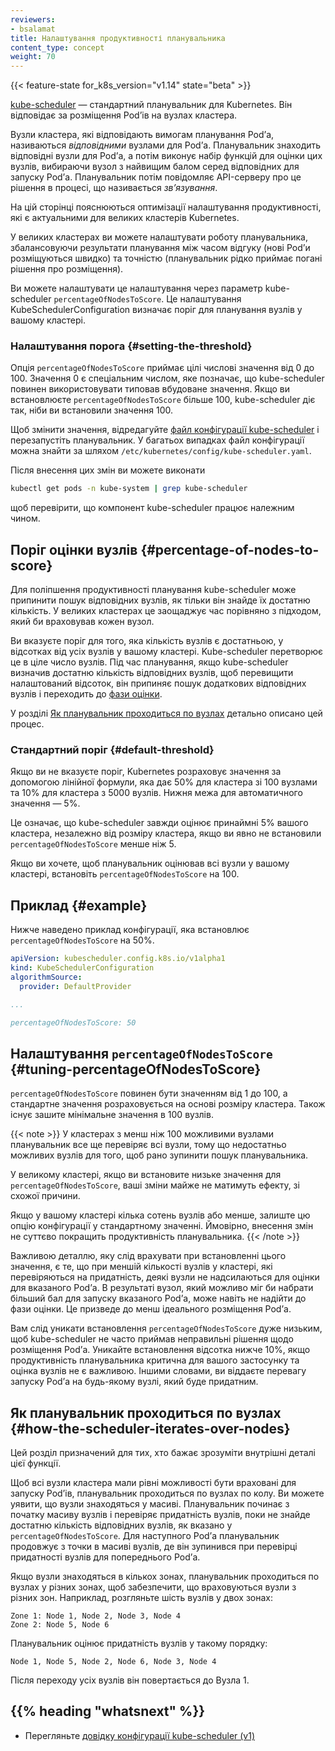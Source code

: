 ```yaml
---
reviewers:
- bsalamat
title: Налаштування продуктивності планувальника
content_type: concept
weight: 70
---
```


<!-- overview -->

{{< feature-state for_k8s_version="v1.14" state="beta" >}}

[kube-scheduler](/docs/concepts/scheduling-eviction/kube-scheduler/#kube-scheduler) — стандартний планувальник для Kubernetes. Він відповідає за розміщення Podʼів на вузлах кластера.

Вузли кластера, які відповідають вимогам планування Podʼа, називаються _відповідними_ вузлами для Podʼа. Планувальник знаходить відповідні вузли для Podʼа, а потім виконує набір функцій для оцінки цих вузлів, вибираючи вузол з найвищим балом серед відповідних для запуску Podʼа. Планувальник потім повідомляє API-серверу про це рішення в процесі, що називається _звʼязування_.

На цій сторінці пояснюються оптимізації налаштування продуктивності, які є актуальними для великих кластерів Kubernetes.

<!-- body -->

У великих кластерах ви можете налаштувати роботу планувальника, збалансовуючи результати планування між часом відгуку (нові Podʼи розміщуються швидко) та точністю (планувальник рідко приймає погані рішення про розміщення).

Ви можете налаштувати це налаштування через параметр kube-scheduler `percentageOfNodesToScore`. Це налаштування KubeSchedulerConfiguration визначає поріг для планування вузлів у вашому кластері.

### Налаштування порога {#setting-the-threshold}

Опція `percentageOfNodesToScore` приймає цілі числові значення від 0 до 100. Значення 0 є спеціальним числом, яке позначає, що kube-scheduler повинен використовувати типовав вбудоване значення. Якщо ви встановлюєте `percentageOfNodesToScore` більше 100, kube-scheduler діє так, ніби ви встановили значення 100.

Щоб змінити значення, відредагуйте [файл конфігурації kube-scheduler](/docs/reference/config-api/kube-scheduler-config.v1/) і перезапустіть планувальник. У багатьох випадках файл конфігурації можна знайти за шляхом `/etc/kubernetes/config/kube-scheduler.yaml`.

Після внесення цих змін ви можете виконати

```bash
kubectl get pods -n kube-system | grep kube-scheduler
```

щоб перевірити, що компонент kube-scheduler працює належним чином.

## Поріг оцінки вузлів {#percentage-of-nodes-to-score}

Для поліпшення продуктивності планування kube-scheduler може припинити пошук відповідних вузлів, як тільки він знайде їх достатню кількість. У великих кластерах це заощаджує час порівняно з підходом, який би враховував кожен вузол.

Ви вказуєте поріг для того, яка кількість вузлів є достатньою, у відсотках від усіх вузлів у вашому кластері. Kube-scheduler перетворює це в ціле число вузлів. Під час планування, якщо kube-scheduler визначив достатню кількість відповідних вузлів, щоб перевищити налаштований відсоток, він припиняє пошук додаткових відповідних вузлів і переходить до [фази оцінки](/docs/concepts/scheduling-eviction/kube-scheduler/#kube-scheduler-implementation).

У розділі [Як планувальник проходиться по вузлах](#how-the-scheduler-iterates-over-nodes) детально описано цей процес.

### Стандартний поріг {#default-threshold}

Якщо ви не вказуєте поріг, Kubernetes розраховує значення за допомогою лінійної формули, яка дає 50% для кластера зі 100 вузлами та 10% для кластера з 5000 вузлів. Нижня межа для автоматичного значення — 5%.

Це означає, що kube-scheduler завжди оцінює принаймні 5% вашого кластера, незалежно від розміру кластера, якщо ви явно не встановили `percentageOfNodesToScore` менше ніж 5.

Якщо ви хочете, щоб планувальник оцінював всі вузли у вашому кластері, встановіть `percentageOfNodesToScore` на 100.

## Приклад {#example}

Нижче наведено приклад конфігурації, яка встановлює `percentageOfNodesToScore` на 50%.

```yaml
apiVersion: kubescheduler.config.k8s.io/v1alpha1
kind: KubeSchedulerConfiguration
algorithmSource:
  provider: DefaultProvider

...

percentageOfNodesToScore: 50
```

## Налаштування `percentageOfNodesToScore` {#tuning-percentageOfNodesToScore}

`percentageOfNodesToScore` повинен бути значенням від 1 до 100, а стандартне значення розраховується на основі розміру кластера. Також існує зашите мінімальне значення в 100 вузлів.

{{< note >}}
У кластерах з менш ніж 100 можливими вузлами планувальник все ще перевіряє всі вузли, тому що недостатньо можливих вузлів для того, щоб рано зупинити пошук планувальника.

У великому кластері, якщо ви встановите низьке значення для `percentageOfNodesToScore`, ваші зміни майже не матимуть ефекту, зі схожої причини.

Якщо у вашому кластері кілька сотень вузлів або менше, залиште цю опцію конфігурації у стандартному значенні. Ймовірно, внесення змін не суттєво покращить продуктивність планувальника.
{{< /note >}}

Важливою деталлю, яку слід врахувати при встановленні цього значення, є те, що при меншій кількості вузлів у кластері, які перевіряються на придатність, деякі вузли не надсилаються для оцінки для вказаного Podʼа. В результаті вузол, який можливо міг би набрати більший бал для запуску вказаного Podʼа, може навіть не надійти до фази оцінки. Це призведе до менш ідеального розміщення Podʼа.

Вам слід уникати встановлення `percentageOfNodesToScore` дуже низьким, щоб kube-scheduler не часто приймав неправильні рішення щодо розміщення Podʼа. Уникайте встановлення відсотка нижче 10%, якщо продуктивність планувальника критична для вашого застосунку та оцінка вузлів не є важливою. Іншими словами, ви віддаєте перевагу запуску Podʼа на будь-якому вузлі, який буде придатним.

## Як планувальник проходиться по вузлах {#how-the-scheduler-iterates-over-nodes}

Цей розділ призначений для тих, хто бажає зрозуміти внутрішні деталі цієї функції.

Щоб всі вузли кластера мали рівні можливості бути враховані для запуску Podʼів, планувальник проходиться по вузлах по колу. Ви можете уявити, що вузли знаходяться у масиві. Планувальник починає з початку масиву вузлів і перевіряє придатність вузлів, поки не знайде достатню кількість відповідних вузлів, як вказано у `percentageOfNodesToScore`. Для наступного Podʼа планувальник продовжує з точки в масиві вузлів, де він зупинився при перевірці придатності вузлів для попереднього Podʼа.

Якщо вузли знаходяться в кількох зонах, планувальник проходиться по вузлах у різних зонах, щоб забезпечити, що враховуються вузли з різних зон. Наприклад, розгляньте шість вузлів у двох зонах:

```none
Zone 1: Node 1, Node 2, Node 3, Node 4
Zone 2: Node 5, Node 6
```

Планувальник оцінює придатність вузлів у такому порядку:

```none
Node 1, Node 5, Node 2, Node 6, Node 3, Node 4
```

Після переходу усіх вузлів він повертається до Вузла 1.

## {{% heading "whatsnext" %}}

* Перегляньте [довідку конфігурації kube-scheduler (v1)](/docs/reference/config-api/kube-scheduler-config.v1/)
